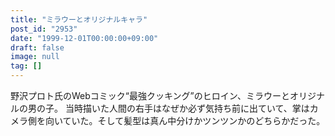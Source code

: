 ```yaml
---
title: "ミラウーとオリジナルキャラ"
post_id: "2953"
date: "1999-12-01T00:00:00+09:00"
draft: false
image: null
tag: []
---
```



野沢プロト氏のWebコミック“最強クッキング”のヒロイン、ミラウーとオリジナルの男の子。 当時描いた人間の右手はなぜか必ず気持ち前に出ていて、掌はカメラ側を向いていた。そして髪型は真ん中分けかツンツンかのどちらかだった。
